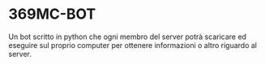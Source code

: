 # 369MC-BOT
Un bot scritto in python che ogni membro del server potrà scaricare ed eseguire sul proprio computer per ottenere informazioni o altro riguardo al server.
